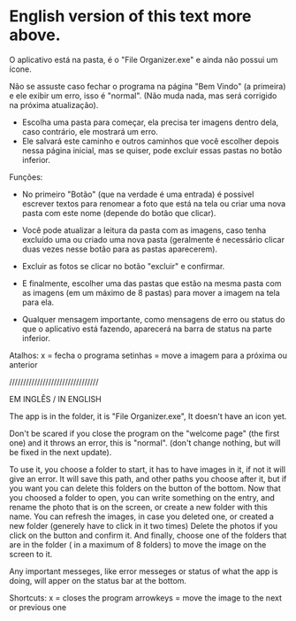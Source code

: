 <h1> English version of this text more above. </h1>

O aplicativo está na pasta, é o "File Organizer.exe" e ainda não possui um ícone.

Não se assuste caso fechar o programa na página "Bem Vindo" (a primeira) e ele exibir um erro, isso é "normal". (Não muda nada, mas será corrigido na próxima atualização).

- Escolha uma pasta para começar, ela precisa ter imagens dentro dela, caso contrário, ele mostrará um erro.
- Ele salvará este caminho e outros caminhos que você escolher depois nessa página inicial, mas se quiser, pode excluir essas pastas no botão inferior.

Funções:
- No primeiro "Botão" (que na verdade é uma entrada) é possivel escrever textos para renomear a foto que está na tela ou criar uma nova pasta com este nome (depende do botão que clicar).

- Você pode atualizar a leitura da pasta com as imagens, caso tenha excluído uma ou criado uma nova pasta (geralmente é necessário clicar duas vezes nesse botão para as pastas aparecerem).

- Excluir as fotos se clicar no botão "excluir" e confirmar.

- E finalmente, escolher uma das pastas que estão na mesma pasta com as imagens (em um máximo de 8 pastas) para mover a imagem na tela para ela.

- Qualquer mensagem importante, como mensagens de erro ou status do que o aplicativo está fazendo, aparecerá na barra de status na parte inferior.

Atalhos:
x = fecha o programa
setinhas = move a imagem para a próxima ou anterior


////////////////////////////////


EM INGLÊS / IN ENGLISH

The app is in the folder, it is "File Organizer.exe", It doesn't have an icon yet.

Don't be scared if you close the program on the "welcome page" (the first one) and it throws an error, this is "normal". (don't change nothing, but will be fixed in the next update).

To use it, you choose a folder to start, it has to have images in it, if not it will give an error. 
It will save this path, and other paths you choose after it, but if you want you can delete this folders on the button of the bottom.
Now that you choosed a folder to open, you can write something on the entry, and rename the photo that is on the screen, or create a new folder with this name. 
You can refresh the images, in case you deleted one, or created a new folder (generely have to click in it two times)
Delete the photos if you click on the button and confirm it. 
And finally, choose one of the folders that are in the folder ( in a maximum of 8 folders) to move the image on the screen to it.

Any important messeges, like error messeges or status of what the app is doing, will apper on the status bar at the bottom.

Shortcuts:
x = closes the program
arrowkeys = move the image to the next or previous one
